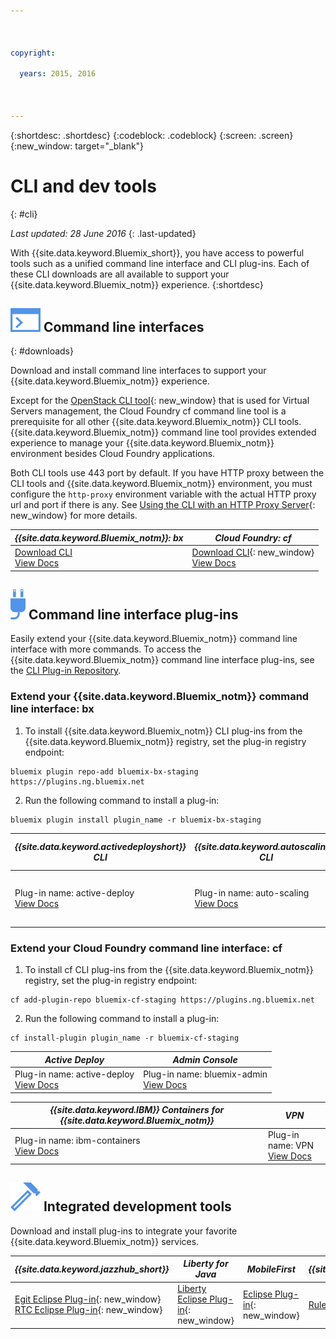 ```yaml
---

 

copyright:

  years: 2015, 2016

 

---
```


{:shortdesc: .shortdesc}
{:codeblock: .codeblock}
{:screen: .screen}
{:new_window: target="_blank"}

# CLI and dev tools
{: #cli}

*Last updated: 28 June 2016*
{: .last-updated}

With {{site.data.keyword.Bluemix_short}}, you have access to powerful tools such as a unified command line interface and CLI plug-ins. Each of these CLI downloads are all available to support your {{site.data.keyword.Bluemix_notm}} experience.
{:shortdesc}

## ![](./images/CLI.svg) Command line interfaces
{: #downloads}

Download and install command line interfaces to support your {{site.data.keyword.Bluemix_notm}} experience. 

Except for the [OpenStack CLI tool](../virtualmachines/vm_index.html#vm_setup_cli){: new_window} that is used for Virtual Servers management, the Cloud Foundry cf command line tool is a prerequisite for all other {{site.data.keyword.Bluemix_notm}} CLI tools. {{site.data.keyword.Bluemix_notm}} command line tool provides extended experience to manage your {{site.data.keyword.Bluemix_notm}} environment besides Cloud Foundry applications.

Both CLI tools use 443 port by default. If you have HTTP proxy between the CLI tools and {{site.data.keyword.Bluemix_notm}} environment, you must configure the  `http-proxy` environment variable with the actual HTTP proxy url and port if there is any. See [Using the CLI with an HTTP Proxy Server](http://docs.cloudfoundry.org/cf-cli/http-proxy.html){: new_window} for more details.


| *{{site.data.keyword.Bluemix_notm}}: bx* | *Cloud Foundry: cf* |
|---------------------|---------------|
| [Download CLI](http://clis.ng.bluemix.net/) <br> [View Docs](./reference/bluemix_cli/index.html)|  [Download CLI](https://github.com/cloudfoundry/cli/releases){: new_window}  <br> [View Docs](./reference/cfcommands/index.html) |


## ![](./images/CLI_Plugin.svg) Command line interface plug-ins

Easily extend your {{site.data.keyword.Bluemix_notm}} command line interface with more commands. To access the {{site.data.keyword.Bluemix_notm}} command line interface plug-ins, see the [CLI Plug-in Repository](https://plugins.ng.bluemix.net/).

### Extend your {{site.data.keyword.Bluemix_notm}} command line interface: bx

1. To install {{site.data.keyword.Bluemix_notm}} CLI plug-ins from the {{site.data.keyword.Bluemix_notm}} registry, set the plug-in registry endpoint:
```
bluemix plugin repo-add bluemix-bx-staging https://plugins.ng.bluemix.net
```
2. Run the following command to install a plug-in:
```
bluemix plugin install plugin_name -r bluemix-bx-staging
```

| *{{site.data.keyword.activedeployshort}} CLI* | *{{site.data.keyword.autoscaling}} CLI* | *Network Security Groups* |
|-----|-----|-----|
| Plug-in name: active-deploy <br> [View Docs](../services/ActiveDeploy/cli.html#cli) | Plug-in name: auto-scaling <br> [View Docs](./plugins/auto-scaling/index.html) |  Plug-in name: nsg <br> [View Docs](./plugins/networksecuritygroups/index.html)  |


### Extend your Cloud Foundry command line interface: cf

1. To install cf CLI plug-ins from the {{site.data.keyword.Bluemix_notm}} registry, set the plug-in registry endpoint:
```
cf add-plugin-repo bluemix-cf-staging https://plugins.ng.bluemix.net
```
2. Run the following command to install a plug-in:
```
cf install-plugin plugin_name -r bluemix-cf-staging
```

| *Active Deploy* | *Admin Console* | 
|-----------------|-----------------|
| Plug-in name: active-deploy <br>  [View Docs](../services/ActiveDeploy/cli.html#cli) |  Plug-in name: bluemix-admin <br> [View Docs](../cli/plugins/bluemix_admin/index.html) | 

| *{{site.data.keyword.IBM}} Containers for {{site.data.keyword.Bluemix_notm}}* | *VPN* |
|-----------------|-----------------|
| Plug-in name: ibm-containers <br> [View Docs](https://www.{DomainName}/docs/containers/container_cli_cfic.html#container_cli_cfic) | Plug-in name: VPN <br> [View Docs](./plugins/vpn/index.html) |

<!-- View docs link for bluemix-admin plug-in cannot go live until December time frame. Check in with Michelle -->


## ![](./images/Integrated_Dev_Tools.svg) Integrated development tools

Download and install plug-ins to integrate your favorite {{site.data.keyword.Bluemix_notm}} services.

| *{{site.data.keyword.jazzhub_short}}* | *Liberty for Java* | *MobileFirst* | *{{site.data.keyword.rules_short}}* |
|-------------|----------|----------|----------|
| [Egit Eclipse Plug-in](https://hub.jazz.net/docs/reference/gitclient/#eclipse_using_egit){: new_window} <br> [RTC Eclipse Plug-in](https://hub.jazz.net/docs/reference/gitclient/#eclipse_using_rtc){: new_window} | [Liberty Eclipse Plug-in](https://developer.ibm.com/wasdev/downloads/liberty-profile-using-eclipse/){: new_window} | [Eclipse Plug-in](https://marketplace.eclipse.org/content/ibm-mobilefirst-platform-studio){: new_window} | [Rules Designer Eclipse Plug-in](../services/rules/index.html#rulov002) |
